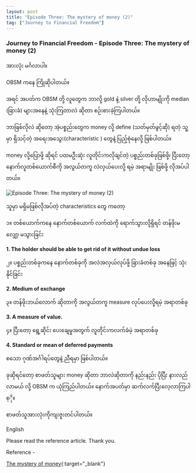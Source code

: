 ```yaml
---
layout: post
title: "Episode Three: The mystery of money (2)"
tag: ["Journey to Financial Freedom"]
---
```


### Journey to Financial Freedom - Episode Three: The mystery of money (2)

အားလုံး မင်္ဂလာပါ။

OBSM ကနေ ကြိုဆိုပါတယ်။

အရင် အပတ်က OBSM တို့ လူတွေက ဘာလို့ gold နဲ့ silver တို့ လိုဟာမျိုးကို median (ခြားခံ) များအနေနဲ့ သုံးကြတာလဲ ဆိုတာ စဉ်းစားခဲ့ကြပါတယ်။

ဘာဖြစ်လိုလဲ ဆိုတော့ အဲ့ပစ္စည်းတွေက money လို့ define (သတ်မှတ်ဖွင့်ဆို) ရတဲ့ သူ့မှာ ရှိသင့်တဲ့ အရေးအသွေး(characteristic ) တွေနဲ့ ပြည့်စုံနေလို့ ဖြစ်ပါတယ်။

money လို့ပြောဖို့ ဆိုရင် ပထမဦးဆုံး လူတိုင်းကလိုချင်တဲ့ ပစ္စည်းတစ်ခုဖြစ်ဖို့၊
ပြီးတော့ နောက်လူတစ်ယောက်စီကို အလွယ်တကူ လဲလှယ်ပေးလို့ ရမဲ့ အရာမျိုး ဖြစ်ဖို့ လိုအပ်ပါတယ်။

<!-- more -->
<img src="http://drive.google.com/uc?export=view&id=1JeNpQy2MkPtbZ30TIoqHuEH6nXGsWzk5" alt="Episode Three: The mystery of money (2)">


သူမှာ မရှိမဖြစ်လိုအပ်တဲ့ characteristics တွေ ကတော့

၁။ တစ်ယောက်ကနေ နောက်တစ်ယောက် လက်ထဲကို ရောက်သွားလို့ရှိရင် တန်ဖိုးမလျှော့ မသွားခြင်း

**1. The holder should be able to get rid of it without undue loss**

၂။ ပစ္စည်းတစ်ခုကနေ နောက်တစ်ခုကို အလဲအလှယ်လုပ်ဖို့ ခြားခံတစ်ခု အနေဖြင့် သုံးနိုင်ခြင်း

**2. Medium of exchange**

၃။ တန်ဖိုးဘယ်လောက် ဆိုတာကို အလွယ်တကူ measure လုပ်ပေးလို့ရမဲ့ အရာတစ်ခု

**3. A measure of value.**

၄။ ပြီးတော့ ရွေ့ဆိုင်း ပေးချေမှုအတွက် လူတိုင်းကလက်ခံမဲ့ အရာတစ်ခု

**4. Standard or mean of deferred payments**

စသော ဂုဏ်အင်္ဂါရပ်တွေနဲ့ ညီရမှာ ဖြစ်ပါတယ်။

ခုဆိုရင်တော့ စာဖတ်သူများ money ဆိုတာ ဘာလဲဆိုတာကို နည်းနည်း ပိုပြီး နားလည်လာမယ် လို့ OBSM က ယုံကြည်ပါတယ်။ နောက်အပတ်မှာ ဆက်လက်ပြီးလေ့လာကြပါစ့ို။

စာဖတ်သူအားလုံးကိုကျးဇူးတင်ပါတယ်။

English

Please read the reference article. Thank you.

Reference -

[The mystery of money](https://drive.google.com/file/d/1cGWJty0yCohcvRLBCXoWM4E0Ysp5HvJA/view?fbclid=IwAR1oTf2UpuhdrnjWsIxw8G28npWl4vAosYEnee3m591rWXRzQpht2mu__aY){:target="_blank"}
